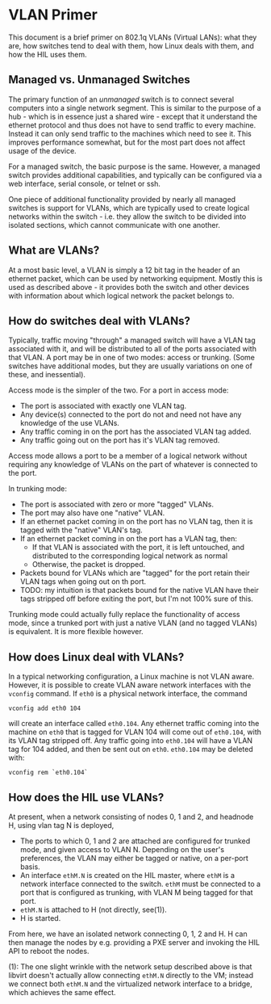 # VLAN Primer

This document is a brief primer on 802.1q VLANs (Virtual LANs): what they are,
how switches tend to deal with them, how Linux deals with them, and how the
HIL uses them.

## Managed vs. Unmanaged Switches

The primary function of an *unmanaged* switch is to connect several
computers into a single network segment. This is similar to the purpose
of a hub - which is in essence just a shared wire - except that it
understand the ethernet protocol and thus does not have to send traffic
to every machine. Instead it can only send traffic to the machines which
need to see it. This improves performance somewhat, but for the most
part does not affect usage of the device.

For a managed switch, the basic purpose is the same. However, a managed
switch provides additional capabilities, and typically can be configured
via a web interface, serial console, or telnet or ssh.

One piece of additional functionality provided by nearly all managed
switches is support for VLANs, which are typically used to create
logical networks within the switch - i.e. they allow the switch to be
divided into isolated sections, which cannot communicate with one
another.

## What are VLANs?

At a most basic level, a VLAN is simply a 12 bit tag in the header of an
ethernet packet, which can be used by networking equipment. Mostly this
is used as described above - it provides both the switch and other
devices with information about which logical network the packet belongs
to.

## How do switches deal with VLANs?

Typically, traffic moving "through" a managed  switch will have a VLAN tag
associated with it, and will be distributed to all of the ports associated
with that VLAN. A port may be in one of two modes: access or trunking. (Some
switches have additional modes, but they are usually variations on one of
these, and inessential).

Access mode is the simpler of the two. For a port in access mode:

* The port is associated with exactly one VLAN tag.
* Any device(s) connected to the port do not and need not have any knowledge of
  the use VLANs.
* Any traffic coming in on the port has the associated VLAN tag added.
* Any traffic going out on the port has it's VLAN tag removed.

Access mode allows a port to be a member of a logical network without requiring
any knowledge of VLANs on the part of whatever is connected to the port.

In trunking mode:

* The port is associated with zero or more "tagged" VLANs.
* The port may also have one "native" VLAN.
* If an ethernet packet coming in on the port has no VLAN tag, then it is tagged
  with the "native" VLAN's tag.
* If an ethernet packet coming in on the port has a VLAN tag, then:
  * If that VLAN is associated with the port, it is left untouched, and
    distributed to the corresponding logical network as normal
  * Otherwise, the packet is dropped.
* Packets bound for VLANs which are "tagged" for the port retain their VLAN tags
  when going out on th port.
* TODO: my intuition is that packets bound for the native VLAN have their tags
  stripped off before exiting the port, but I'm not 100% sure of this.

Trunking mode could actually fully replace the functionality of access mode,
since a trunked port with just a native VLAN (and no tagged VLANs) is
equivalent. It is more flexible however.

## How does Linux deal with VLANs?

In a typical networking configuration, a Linux machine is not VLAN aware.
However, it is possible to create VLAN aware network interfaces with the
`vconfig` command. If `eth0` is a physical network interface, the command

    vconfig add eth0 104

will create an interface called `eth0.104`. Any ethernet traffic coming into the
machine on `eth0` that is tagged for VLAN 104 will come out of `eth0.104`, with
its VLAN tag stripped off. Any traffic going into `eth0.104` will have a VLAN
tag for 104 added, and then be sent out on `eth0`. `eth0.104` may be deleted
with:

    vconfig rem `eth0.104`

## How does the HIL use VLANs?

At present, when a network consisting of nodes 0, 1 and 2, and headnode H,
using vlan tag N is deployed,

* The ports to which 0, 1 and 2 are attached are configured for trunked
  mode, and given access to VLAN N. Depending on the user's preferences,
  the VLAN may either be tagged or native, on a per-port basis.
* An interface `ethM.N` is created on the HIL master, where `ethM` is a network
  interface connected to the switch. `ethM` must be connected to a port that is
  configured as trunking, with VLAN M being tagged for that port.
* `ethM.N` is attached to H (not directly, see(1)).
* H is started.

From here, we have an isolated network connecting 0, 1, 2 and H. H can then
manage the nodes by e.g. providing a PXE server and invoking the HIL API to
reboot the nodes.

(1): The one slight wrinkle with the network setup described above is that libvirt
doesn't actually allow connecting `ethM.N` directly to the VM; instead we
connect both `ethM.N` and the virtualized network interface to a bridge, which
achieves the same effect.
